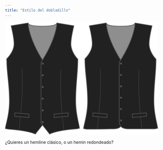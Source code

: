 ```yaml
---
title: "Estilo del dobladillo"
---
```


![Estilo del dobladillo](hemstyle.svg)

¿Quieres un hemline clásico, o un hemin redondeado?




